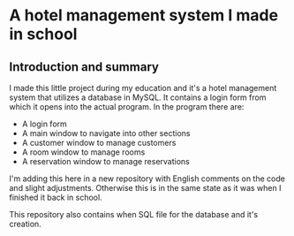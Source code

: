 # A hotel management system I made in school

## Introduction and summary
<p>
  I made this little project during my education and it's a hotel management system that utilizes a database in MySQL. It contains a login form from which it opens into
  the actual program. In the program there are:

  - A login form
  - A main window to navigate into other sections
  - A customer window to manage customers
  - A room window to manage rooms
  - A reservation window to manage reservations
</p>
<p>
  I'm adding this here in a new repository with English comments on the code and slight adjustments. Otherwise this is in the same state as it was
  when I finished it back in school.
</p>
<p>
  This repository also contains when SQL file for the database and it's creation.
</p>
